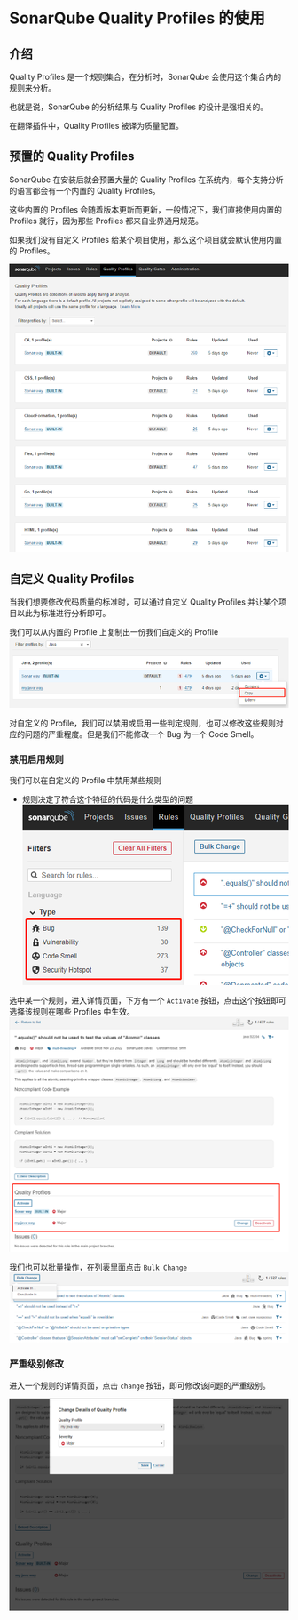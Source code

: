 # SonarQube Quality Profiles 的使用

## 介绍

Quality Profiles 是一个规则集合，在分析时，SonarQube 会使用这个集合内的规则来分析。

也就是说，SonarQube 的分析结果与 Quality Profiles 的设计是强相关的。

在翻译插件中，Quality Profiles 被译为质量配置。

## 预置的 Quality Profiles

SonarQube 在安装后就会预置大量的 Quality Profiles 在系统内，每个支持分析的语言都会有一个内置的 Quality Profiles。

这些内置的 Profiles 会随着版本更新而更新，一般情况下，我们直接使用内置的 Profiles 就行，因为那些 Profiles 都来自业界通用规范。

如果我们没有自定义 Profiles 给某个项目使用，那么这个项目就会默认使用内置的 Profiles。

![SonarQube_QualityProfiles_BUILT-IN.png](../assets/SonarQube_QualityProfiles_BUILT-IN.png)

## 自定义 Quality Profiles

当我们想要修改代码质量的标准时，可以通过自定义 Quality Profiles 并让某个项目以此为标准进行分析即可。

我们可以从内置的 Profile 上复制出一份我们自定义的 Profile
![SonarQube_QualityProfiles_Copy.png](../assets/SonarQube_QualityProfiles_Copy.png)

对自定义的 Profile，我们可以禁用或启用一些判定规则，也可以修改这些规则对应的问题的严重程度。但是我们不能修改一个 Bug 为一个 Code Smell。

### 禁用启用规则

我们可以在自定义的 Profile 中禁用某些规则

- 规则决定了符合这个特征的代码是什么类型的问题
  ![SonarQube_Rules_Type.png](../assets/SonarQube_Rules_Type.png)

选中某一个规则，进入详情页面，下方有一个 `Activate` 按钮，点击这个按钮即可选择该规则在哪些 Profiles 中生效。
![SonarQube_Rules_QualityProfiles.png](../assets/SonarQube_Rules_QualityProfiles.png)

我们也可以批量操作，在列表里面点击 `Bulk Change`
![SonarQube_Rules_BulkChange.png](../assets/SonarQube_Rules_BulkChange.png)

### 严重级别修改

进入一个规则的详情页面，点击 `change` 按钮，即可修改该问题的严重级别。

![SonarQube_Rules_ChangeSeverity.png](../assets/SonarQube_Rules_ChangeSeverity.png)

